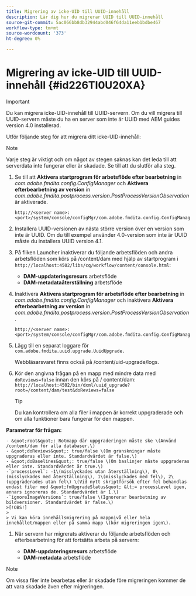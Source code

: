 ```yaml
---
title: Migrering av icke-UID till UUID-innehåll
description: Lär dig hur du migrerar UUID till UUID-innehåll
source-git-commit: 5ac066bb8db32944abd046f64da11eeb1bdbe467
workflow-type: tm+mt
source-wordcount: '373'
ht-degree: 0%

---
```



# Migrering av icke-UID till UUID-innehåll {#id226TI0U20XA}

>[!IMPORTANT]
>
> Du kan migrera icke-UID-innehåll till UUID-servern. Om du vill migrera till UUID-servern måste du ha en server som inte är UUID med AEM guides version 4.0 installerad.

Utför följande steg för att migrera ditt icke-UID-innehåll:

>[!NOTE]
>
> Varje steg är viktigt och om något av stegen saknas kan det leda till att serverdata inte fungerar eller är skadade. Se till att du slutför alla steg.

1. Se till att **Aktivera startprogram för arbetsflöde efter bearbetning** in *com.adobe.fmdita.config.ConfigManager* och **Aktivera efterbearbetning av version** in *com.adobe.fmdita.postprocess.version.PostProcessVersionObservation* är aktiverade.

   ```http
   http://<server name>:<port>/system/console/configMgr/com.adobe.fmdita.config.ConfigManager
   ```

1. Installera UUID-versionen av nästa större version över en version som inte är UUID. Om du till exempel använder 4.0-version som inte är UUID måste du installera UUID version 4.1.

1. På fliken Launcher inaktiverar du följande arbetsflöden och andra arbetsflöden som körs på /content/dam med hjälp av startprogram i `http://localhost:4502/libs/cq/workflow/content/console.html`:

   - **DAM-uppdateringsresurs** arbetsflöde
   - **DAM-metadataåterställning** arbetsflöde

1. Inaktivera **Aktivera startprogram för arbetsflöde efter bearbetning** in *com.adobe.fmdita.config.ConfigManager* och inaktivera **Aktivera efterbearbetning av version** in *com.adobe.fmdita.postprocess.version.PostProcessVersionObservation*.

   ```http
   http://<server name>:<port>/system/console/configMgr/com.adobe.fmdita.config.ConfigManager
   ```

1. Lägg till en separat loggare för `com.adobe.fmdita.uuid.upgrade.UuidUpgrade.`

   Webbläsarsvaret finns också på /content/uid-upgrade/logs.

1. Kör den angivna frågan på en mapp med mindre data med `doReviews=false` innan den körs på / content/dam: `http://localhost:4502/bin/dxml/uuid_upgrade?root=/content/dam/test&doReviews=false`

   >[!TIP]
   >
   >  Du kan kontrollera om alla filer i mappen är korrekt uppgraderade och om alla funktioner bara fungerar för den mappen.

**Parametrar för frågan:**

    - &quot;root&quot;: Rotmapp där uppgraderingen måste ske \(Använd /content/dam för alla databaser.\)
    - &quot;doReviews&quot;: true/false \(Om granskningar måste uppgraderas eller inte. Standardvärdet är false.\)
    - &quot;doBaselines&quot;: true/false \(Om baslinjer måste uppgraderas eller inte. Standardvärdet är true.\)
    -`processLevel`: -1\(misslyckades utan återställning\), 0\(misslyckades med återställning\), 1\(misslyckades med fel\), 2\(uppgraderades utan fel\) \(Vid nytt skriptförsök efter fel behandlas endast filer med &quot;fmUpgradeStatus&quot; &lt;= processLevel igen, annars ignoreras de. Standardvärdet är 1.\)
    -`ignoreImageVersions`: true/false \(Ignorerar bearbetning av bildversioner. Standardvärdet är false.\)
    >[!OBS!]
    >
    > Vi kan köra innehållsmigrering på mappnivå eller hela innehållet/mappen eller på samma mapp \(kör migreringen igen\).

1. När servern har migrerats aktiverar du följande arbetsflöden och efterbearbetning för att fortsätta arbeta på servern:

   - **DAM-uppdateringsresurs** arbetsflöde
   - **DAM-metadata** arbetsflöde

>[!NOTE]
>
> Om vissa filer inte bearbetas eller är skadade före migreringen kommer de att vara skadade även efter migreringen.

